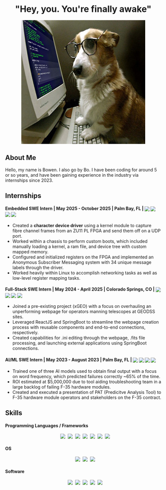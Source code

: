 <h1 align="center"> "Hey, you. You're finally awake" </h1>

<div align="center">
  <a href="https://github.com/groffbo/groffbo">
    <img src="coding dog.jpg" alt="Banner" width="400" height="400">
  </a> 

<h2 align="left"> About Me </h3>
  <div align="left"> Hello, my name is Bowen. I also go by Bo. I have been coding for around 5 or so years, and have been     gaining experience in the industry via internships since 2023. </div>
  
  <h2 align="left"> Internships </h2>
    <h4 align="left"> Embedded SWE Intern | May 2025 - October 2025 | Palm Bay, FL | 
      <img src="https://img.shields.io/badge/Ubuntu Linux-yellow" style="height: 1em; vertical-align: middle;"/>
      <img src="https://img.shields.io/badge/Kernel Programming-grey" style="height: 1em; vertical-align: middle;"/>
      <img src="https://img.shields.io/badge/C/C++-blue" style="height: 1em; vertical-align: middle;"/>
      <img src="https://img.shields.io/badge/Docker-lightblue" style="height: 1em; vertical-align: middle;"/>
    </h4>
      <ul> 
        <li align="left">Created a <strong>character device driver</strong> using a kernel module to capture fibre channel frames from an ZU11 PL FPGA and send them off on a UDP port.</li>
        <li align="left">Worked within a chassis to perform custom boots, which included manually loading a kernel, a ram file, and device tree with custom mapped memory.</li>
        <li align="left">Configured and initialized registers on the FPGA and implemented an Anonymous Subscriber Messaging system with 34 unique message labels through the driver. </li>
        <li align="left">Worked heavily within Linux to accomplish networking tasks as well as low-level register mapping tasks.</li> </ul>
    <h4 align="left"> Full-Stack SWE Intern | May 2024 - April 2025 | Colorado Springs, CO | 
      <img src="https://img.shields.io/badge/React-lightblue" style="height: 1em; vertical-align: middle;"/>
      <img src="https://img.shields.io/badge/SpringBoot-green" style="height: 1em; vertical-align: middle;"/>
      <img src="https://img.shields.io/badge/JavaScript-yellow" style="height: 1em; vertical-align: middle;"/>
      <img src="https://img.shields.io/badge/Java-red" style="height: 1em; vertical-align: middle;"/>
    </h4>
      <ul>
        <li align="left">Joined a pre-existing project (xGEO) with a focus on overhauling an unperforming webpage for operators manning telescopes at GEODSS sites.</li>
        <li align="left">Leveraged ReactJS and SpringBoot to streamline the webpage creation process with reusable components and end-to-end connections, respectively.</li>
        <li align="left">Created capabilities for .ini editing through the webpage, .fits file processing, and launching external applications using SpringBoot connections.</li>
      </ul>
    <h4 align="left"> AI/ML SWE Intern | May 2023 - August 2023 | Palm Bay, FL | 
      <img src="https://img.shields.io/badge/Python-blue" style="height: 1em; vertical-align: middle;"/>
      <img src="https://img.shields.io/badge/Jenkins-red" style="height: 1em; vertical-align: middle;"/>
      <img src="https://img.shields.io/badge/TensorFlow-orange" style="height: 1em; vertical-align: middle;"/>
      <img src="https://img.shields.io/badge/Keras-lightblue" style="height: 1em; vertical-align: middle;"/>
    </h4>
      <ul>
        <li align="left">Trained one of three AI models used to obtain final output with a focus on word frequency, which predicted failures correctly ~65% of the time.</li>
        <li align="left">ROI estimated at $5,000,000 due to tool aiding troubleshooting team in a large backlog of failing F-35 hardware modules.</li>
        <li align="left">Created and executed a presentation of PAT (Predicitve Analysis Tool) to F-35 hardware module operators and stakeholders on the F-35 contract.</li>
      </ul>
      
  <h2 align="left"> Skills</h2>
      <h4 align="left"> Programming Languages / Frameworks </h4> 
        &nbsp;&nbsp;&nbsp;<img src="https://img.shields.io/badge/React-20232A?style=for-the-badge&logo=react&logoColor=61DAFB"/>
        &nbsp;<img src="https://img.shields.io/badge/Python-FFD43B?style=for-the-badge&logo=python&logoColor=blue"/>
        &nbsp;<img src="https://img.shields.io/badge/JavaScript-323330?style=for-the-badge&logo=javascript&logoColor=F7DF1E"/>
        &nbsp;<img src="https://img.shields.io/badge/Spring_Boot-6DB33F?style=for-the-badge&logo=spring-boot&logoColor=white"/>
        &nbsp;<img src="https://img.shields.io/badge/C-00599C?style=for-the-badge&logo=c&logoColor=white"/>
        &nbsp;<img src="https://img.shields.io/badge/C%2B%2B-00599C?style=for-the-badge&logo=c%2B%2B&logoColor=white"/>
        &nbsp;<img src="https://img.shields.io/badge/Shell_Script-121011?style=for-the-badge&logo=gnu-bash&logoColor=white"/>
      <h4 align="left"> OS </h4>
        &nbsp;&nbsp;&nbsp;<img src="https://img.shields.io/badge/Linux-FCC624?style=for-the-badge&logo=linux&logoColor=black"/>
        &nbsp;<img src="https://img.shields.io/badge/Ubuntu-E95420?style=for-the-badge&logo=ubuntu&logoColor=white"/>
        &nbsp;<img src="https://img.shields.io/badge/Red%20Hat-EE0000?style=for-the-badge&logo=redhat&logoColor=white"/>
      <h4 align="left"> Software </h4>
        &nbsp;&nbsp;&nbsp;<img src="https://img.shields.io/badge/Docker-2CA5E0?style=for-the-badge&logo=docker&logoColor=white"/>
        &nbsp;<img src="https://img.shields.io/badge/VirtualBox-21416b?style=for-the-badge&logo=VirtualBox&logoColor=white"/>
        &nbsp;<img src="https://img.shields.io/badge/VMware-231f20?style=for-the-badge&logo=VMware&logoColor=white"/>
        &nbsp;<img src="https://img.shields.io/badge/Jenkins-D24939?style=for-the-badge&logo=Jenkins&logoColor=white"/>
        &nbsp;<img src="https://img.shields.io/badge/Jira-0052CC?style=for-the-badge&logo=Jira&logoColor=white"/>
    </div>
